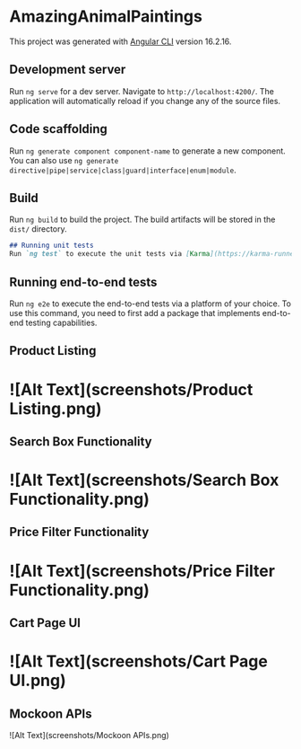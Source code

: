 # AmazingAnimalPaintings

This project was generated with [Angular CLI](https://github.com/angular/angular-cli) version 16.2.16.

## Development server

Run `ng serve` for a dev server. Navigate to `http://localhost:4200/`. The application will automatically reload if you change any of the source files.

## Code scaffolding

Run `ng generate component component-name` to generate a new component. You can also use `ng generate directive|pipe|service|class|guard|interface|enum|module`.

## Build

Run `ng build` to build the project. The build artifacts will be stored in the `dist/` directory.

```md
## Running unit tests
Run `ng test` to execute the unit tests via [Karma](https://karma-runner.github.io).
```

## Running end-to-end tests

Run `ng e2e` to execute the end-to-end tests via a platform of your choice. To use this command, you need to first add a package that implements end-to-end testing capabilities.

## Product Listing
![Alt Text](screenshots/Product Listing.png)
=====================================================================================================================================================
## Search Box Functionality
![Alt Text](screenshots/Search Box Functionality.png)
=====================================================================================================================================================
## Price Filter Functionality
![Alt Text](screenshots/Price Filter Functionality.png)
=====================================================================================================================================================
## Cart Page UI
![Alt Text](screenshots/Cart Page UI.png)
=====================================================================================================================================================
## Mockoon APIs
![Alt Text](screenshots/Mockoon APIs.png)
